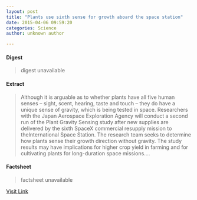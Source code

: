 ```yaml
---
layout: post
title: "Plants use sixth sense for growth aboard the space station"
date: 2015-04-06 09:59:20
categories: Science
author: unknown author

---
```



#### Digest
>digest unavailable

#### Extract
>Although it is arguable as to whether plants have all five human senses – sight, scent, hearing, taste and touch – they do have a unique sense of gravity, which is being tested in space. Researchers with the Japan Aerospace Exploration Agency will conduct a second run of the Plant Gravity Sensing study after new supplies are delivered by the sixth SpaceX commercial resupply mission to theInternational Space Station. The research team seeks to determine how plants sense their growth direction without gravity. The study results may have implications for higher crop yield in farming and for cultivating plants for long-duration space missions....

#### Factsheet
>factsheet unavailable

[Visit Link](http://phys.org/news347518745.html)


